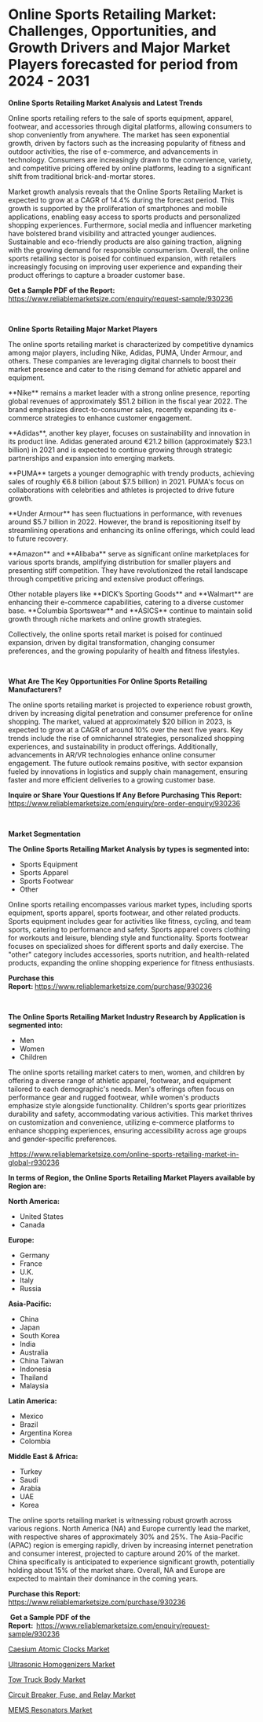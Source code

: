 <p><h1>Online Sports Retailing Market: Challenges, Opportunities, and Growth Drivers and Major Market Players forecasted for period from 2024 - 2031</h1></p><p><strong>Online Sports Retailing Market Analysis and Latest Trends</strong></p>
<p><p>Online sports retailing refers to the sale of sports equipment, apparel, footwear, and accessories through digital platforms, allowing consumers to shop conveniently from anywhere. The market has seen exponential growth, driven by factors such as the increasing popularity of fitness and outdoor activities, the rise of e-commerce, and advancements in technology. Consumers are increasingly drawn to the convenience, variety, and competitive pricing offered by online platforms, leading to a significant shift from traditional brick-and-mortar stores.</p><p>Market growth analysis reveals that the Online Sports Retailing Market is expected to grow at a CAGR of 14.4% during the forecast period. This growth is supported by the proliferation of smartphones and mobile applications, enabling easy access to sports products and personalized shopping experiences. Furthermore, social media and influencer marketing have bolstered brand visibility and attracted younger audiences. Sustainable and eco-friendly products are also gaining traction, aligning with the growing demand for responsible consumerism. Overall, the online sports retailing sector is poised for continued expansion, with retailers increasingly focusing on improving user experience and expanding their product offerings to capture a broader customer base.</p></p>
<p><strong>Get a Sample PDF of the Report:&nbsp;</strong> <a href="https://www.reliablemarketsize.com/enquiry/request-sample/930236?utm_campaign=1553&utm_medium=2&utm_source=Github&utm_content=ia&utm_term=18102024&utm_id=online-sports-retailing">https://www.reliablemarketsize.com/enquiry/request-sample/930236</a></p>
<p>&nbsp;</p>
<p><strong>Online Sports Retailing Major Market Players</strong></p>
<p><p>The online sports retailing market is characterized by competitive dynamics among major players, including Nike, Adidas, PUMA, Under Armour, and others. These companies are leveraging digital channels to boost their market presence and cater to the rising demand for athletic apparel and equipment.</p><p>**Nike** remains a market leader with a strong online presence, reporting global revenues of approximately $51.2 billion in the fiscal year 2022. The brand emphasizes direct-to-consumer sales, recently expanding its e-commerce strategies to enhance customer engagement.</p><p>**Adidas**, another key player, focuses on sustainability and innovation in its product line. Adidas generated around €21.2 billion (approximately $23.1 billion) in 2021 and is expected to continue growing through strategic partnerships and expansion into emerging markets.</p><p>**PUMA** targets a younger demographic with trendy products, achieving sales of roughly €6.8 billion (about $7.5 billion) in 2021. PUMA's focus on collaborations with celebrities and athletes is projected to drive future growth.</p><p>**Under Armour** has seen fluctuations in performance, with revenues around $5.7 billion in 2022. However, the brand is repositioning itself by streamlining operations and enhancing its online offerings, which could lead to future recovery.</p><p>**Amazon** and **Alibaba** serve as significant online marketplaces for various sports brands, amplifying distribution for smaller players and presenting stiff competition. They have revolutionized the retail landscape through competitive pricing and extensive product offerings.</p><p>Other notable players like **DICK’s Sporting Goods** and **Walmart** are enhancing their e-commerce capabilities, catering to a diverse customer base. **Columbia Sportswear** and **ASICS** continue to maintain solid growth through niche markets and online growth strategies.</p><p>Collectively, the online sports retail market is poised for continued expansion, driven by digital transformation, changing consumer preferences, and the growing popularity of health and fitness lifestyles.</p></p>
<p>&nbsp;</p>
<p><strong>What Are The Key Opportunities For Online Sports Retailing Manufacturers?</strong></p>
<p><p>The online sports retailing market is projected to experience robust growth, driven by increasing digital penetration and consumer preference for online shopping. The market, valued at approximately $20 billion in 2023, is expected to grow at a CAGR of around 10% over the next five years. Key trends include the rise of omnichannel strategies, personalized shopping experiences, and sustainability in product offerings. Additionally, advancements in AR/VR technologies enhance online consumer engagement. The future outlook remains positive, with sector expansion fueled by innovations in logistics and supply chain management, ensuring faster and more efficient deliveries to a growing customer base.</p></p>
<p><strong>Inquire or Share Your Questions If Any Before Purchasing This Report:</strong> <a href="https://www.reliablemarketsize.com/enquiry/pre-order-enquiry/930236?utm_campaign=1553&utm_medium=2&utm_source=Github&utm_content=ia&utm_term=18102024&utm_id=online-sports-retailing">https://www.reliablemarketsize.com/enquiry/pre-order-enquiry/930236</a></p>
<p>&nbsp;</p>
<p><strong>Market Segmentation</strong></p>
<p><strong>The Online Sports Retailing Market Analysis by types is segmented into:</strong></p>
<p><ul><li>Sports Equipment</li><li>Sports Apparel</li><li>Sports Footwear</li><li>Other</li></ul></p>
<p><p>Online sports retailing encompasses various market types, including sports equipment, sports apparel, sports footwear, and other related products. Sports equipment includes gear for activities like fitness, cycling, and team sports, catering to performance and safety. Sports apparel covers clothing for workouts and leisure, blending style and functionality. Sports footwear focuses on specialized shoes for different sports and daily exercise. The "other" category includes accessories, sports nutrition, and health-related products, expanding the online shopping experience for fitness enthusiasts.</p></p>
<p><strong>Purchase this Report:&nbsp;</strong><a href="https://www.reliablemarketsize.com/purchase/930236?utm_campaign=1553&utm_medium=2&utm_source=Github&utm_content=ia&utm_term=18102024&utm_id=online-sports-retailing">https://www.reliablemarketsize.com/purchase/930236</a></p>
<p>&nbsp;</p>
<p><strong>The Online Sports Retailing Market Industry Research by Application is segmented into:</strong></p>
<p><ul><li>Men</li><li>Women</li><li>Children</li></ul></p>
<p><p>The online sports retailing market caters to men, women, and children by offering a diverse range of athletic apparel, footwear, and equipment tailored to each demographic's needs. Men's offerings often focus on performance gear and rugged footwear, while women's products emphasize style alongside functionality. Children's sports gear prioritizes durability and safety, accommodating various activities. This market thrives on customization and convenience, utilizing e-commerce platforms to enhance shopping experiences, ensuring accessibility across age groups and gender-specific preferences.</p></p>
<p><a href="https://www.reliablemarketsize.com/online-sports-retailing-market-in-global-r930236?utm_campaign=1553&utm_medium=2&utm_source=Github&utm_content=ia&utm_term=18102024&utm_id=online-sports-retailing">&nbsp;https://www.reliablemarketsize.com/online-sports-retailing-market-in-global-r930236</a></p>
<p><strong>In terms of Region, the Online Sports Retailing Market Players available by Region are:</strong></p>
<p>
    <p> <strong> North America: </strong>
        <ul>
            <li>United States</li>
            <li>Canada</li>
        </ul>
        </p> 
    <p> <strong> Europe: </strong>
        <ul>
            <li>Germany</li>
            <li>France</li>
            <li>U.K.</li>
            <li>Italy</li>
            <li>Russia</li>
        </ul>
        </p> 
    <p> <strong> Asia-Pacific: </strong>
        <ul>
            <li>China</li>
            <li>Japan</li>
            <li>South Korea</li>
            <li>India</li>
            <li>Australia</li>
            <li>China Taiwan</li>
            <li>Indonesia</li>
            <li>Thailand</li>
            <li>Malaysia</li>
        </ul>
        </p> 
    <p> <strong> Latin America: </strong>
        <ul>
            <li>Mexico</li>
            <li>Brazil</li>
            <li>Argentina Korea</li>
            <li>Colombia</li>
        </ul>
        </p> 
    <p> <strong> Middle East & Africa: </strong>
        <ul>
            <li>Turkey</li>
            <li>Saudi</li>
            <li>Arabia</li>
            <li>UAE</li>
            <li>Korea</li>
        </ul>
    </p>
    </p>
<p><p>The online sports retailing market is witnessing robust growth across various regions. North America (NA) and Europe currently lead the market, with respective shares of approximately 30% and 25%. The Asia-Pacific (APAC) region is emerging rapidly, driven by increasing internet penetration and consumer interest, projected to capture around 20% of the market. China specifically is anticipated to experience significant growth, potentially holding about 15% of the market share. Overall, NA and Europe are expected to maintain their dominance in the coming years.</p></p>
<p><strong>Purchase this Report: </strong><a href="https://www.reliablemarketsize.com/purchase/930236?utm_campaign=1553&utm_medium=2&utm_source=Github&utm_content=ia&utm_term=18102024&utm_id=online-sports-retailing">https://www.reliablemarketsize.com/purchase/930236</a></p>
<p>&nbsp;<strong>Get a Sample PDF of the Report:&nbsp;&nbsp;</strong><a href="https://www.reliablemarketsize.com/enquiry/request-sample/930236?utm_campaign=1553&utm_medium=2&utm_source=Github&utm_content=ia&utm_term=18102024&utm_id=online-sports-retailing">https://www.reliablemarketsize.com/enquiry/request-sample/930236</a></p>
<p><strong></strong></p>
<p><p><a href="https://www.linkedin.com/pulse/caesium-atomic-clocks-market-segmentation-applications-types-v4uyf?utm_campaign=1553&utm_medium=2&utm_source=Github&utm_content=ia&utm_term=18102024&utm_id=online-sports-retailing">Caesium Atomic Clocks Market</a></p><p><a href="https://issuu.com/reportprime-2/docs/ultrasonic-homogenizers-market-size_0251de12149116?utm_campaign=1553&utm_medium=2&utm_source=Github&utm_content=ia&utm_term=18102024&utm_id=online-sports-retailing">Ultrasonic Homogenizers Market</a></p><p><a href="https://issuu.com/reportprime-2/docs/tow-truck-body-market-size-2030.ppt_d8308c2a1b45b1?utm_campaign=1553&utm_medium=2&utm_source=Github&utm_content=ia&utm_term=18102024&utm_id=online-sports-retailing">Tow Truck Body Market</a></p><p><a href="https://github.com/YashRP12/Market-Research-Report-List-6/blob/main/circuit-breaker-fuse-and-relay-market.md?utm_campaign=1553&utm_medium=2&utm_source=Github&utm_content=ia&utm_term=18102024&utm_id=online-sports-retailing">Circuit Breaker, Fuse, and Relay Market</a></p><p><a href="https://www.linkedin.com/pulse/mems-resonators-industry-sector-new-technologies-market-impact-c6jff?utm_campaign=1553&utm_medium=2&utm_source=Github&utm_content=ia&utm_term=18102024&utm_id=online-sports-retailing">MEMS Resonators Market</a></p></p>